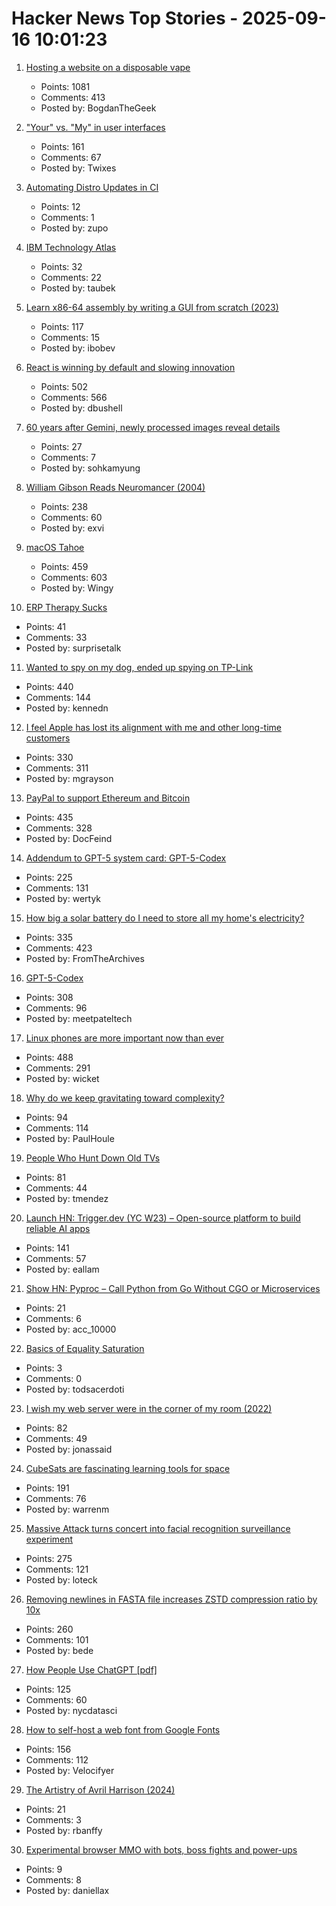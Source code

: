# Hacker News Top Stories - 2025-09-16 10:01:23

1. [Hosting a website on a disposable vape](https://bogdanthegeek.github.io/blog/projects/vapeserver/)
   - Points: 1081
   - Comments: 413
   - Posted by: BogdanTheGeek

2. ["Your" vs. "My" in user interfaces](https://adamsilver.io/blog/your-vs-my-in-user-interfaces/)
   - Points: 161
   - Comments: 67
   - Posted by: Twixes

3. [Automating Distro Updates in CI](https://paretosecurity.com/blog/automating-distro-updates-in-ci/)
   - Points: 12
   - Comments: 1
   - Posted by: zupo

4. [IBM Technology Atlas](https://www.ibm.com/roadmaps/)
   - Points: 32
   - Comments: 22
   - Posted by: taubek

5. [Learn x86-64 assembly by writing a GUI from scratch (2023)](https://gaultier.github.io/blog/x11_x64.html)
   - Points: 117
   - Comments: 15
   - Posted by: ibobev

6. [React is winning by default and slowing innovation](https://www.lorenstew.art/blog/react-won-by-default/)
   - Points: 502
   - Comments: 566
   - Posted by: dbushell

7. [60 years after Gemini, newly processed images reveal details](https://arstechnica.com/space/2025/09/60-years-after-gemini-newly-processed-images-reveal-incredible-details/)
   - Points: 27
   - Comments: 7
   - Posted by: sohkamyung

8. [William Gibson Reads Neuromancer (2004)](http://bearcave.com/bookrev/neuromancer/neuromancer_audio.html)
   - Points: 238
   - Comments: 60
   - Posted by: exvi

9. [macOS Tahoe](https://www.apple.com/os/macos/)
   - Points: 459
   - Comments: 603
   - Posted by: Wingy

10. [ERP Therapy Sucks](https://taylor.town/try-erp)
   - Points: 41
   - Comments: 33
   - Posted by: surprisetalk

11. [Wanted to spy on my dog, ended up spying on TP-Link](https://kennedn.com/blog/posts/tapo/)
   - Points: 440
   - Comments: 144
   - Posted by: kennedn

12. [I feel Apple has lost its alignment with me and other long-time customers](https://morrick.me/archives/10137)
   - Points: 330
   - Comments: 311
   - Posted by: mgrayson

13. [PayPal to support Ethereum and Bitcoin](https://newsroom.paypal-corp.com/2025-09-15-PayPal-Ushers-in-a-New-Era-of-Peer-to-Peer-Payments,-Reimagining-How-Money-Moves-to-Anyone,-Anywhere)
   - Points: 435
   - Comments: 328
   - Posted by: DocFeind

14. [Addendum to GPT-5 system card: GPT-5-Codex](https://openai.com/index/gpt-5-system-card-addendum-gpt-5-codex/)
   - Points: 225
   - Comments: 131
   - Posted by: wertyk

15. [How big a solar battery do I need to store all my home's electricity?](https://shkspr.mobi/blog/2025/09/how-big-a-solar-battery-do-i-need-to-store-all-my-homes-electricity/)
   - Points: 335
   - Comments: 423
   - Posted by: FromTheArchives

16. [GPT-5-Codex](https://openai.com/index/introducing-upgrades-to-codex/)
   - Points: 308
   - Comments: 96
   - Posted by: meetpateltech

17. [Linux phones are more important now than ever](https://feddit.org/post/18353777)
   - Points: 488
   - Comments: 291
   - Posted by: wicket

18. [Why do we keep gravitating toward complexity?](https://kyrylo.org/software/2025/08/21/why-do-software-developers-love-complexity.html)
   - Points: 94
   - Comments: 114
   - Posted by: PaulHoule

19. [People Who Hunt Down Old TVs](https://www.bbc.com/future/article/20250911-the-people-who-hunt-down-old-tvs)
   - Points: 81
   - Comments: 44
   - Posted by: tmendez

20. [Launch HN: Trigger.dev (YC W23) – Open-source platform to build reliable AI apps](undefined)
   - Points: 141
   - Comments: 57
   - Posted by: eallam

21. [Show HN: Pyproc – Call Python from Go Without CGO or Microservices](https://github.com/YuminosukeSato/pyproc)
   - Points: 21
   - Comments: 6
   - Posted by: acc_10000

22. [Basics of Equality Saturation](https://egglog-python.readthedocs.io/latest/tutorials/tut_1_basics.html)
   - Points: 3
   - Comments: 0
   - Posted by: todsacerdoti

23. [I wish my web server were in the corner of my room (2022)](https://interconnected.org/home/2022/10/10/servers)
   - Points: 82
   - Comments: 49
   - Posted by: jonassaid

24. [CubeSats are fascinating learning tools for space](https://www.jeffgeerling.com/blog/2025/cubesats-are-fascinating-learning-tools-space)
   - Points: 191
   - Comments: 76
   - Posted by: warrenm

25. [Massive Attack turns concert into facial recognition surveillance experiment](https://www.gadgetreview.com/massive-attack-turns-concert-into-facial-recognition-surveillance-experiment)
   - Points: 275
   - Comments: 121
   - Posted by: loteck

26. [Removing newlines in FASTA file increases ZSTD compression ratio by 10x](https://log.bede.im/2025/09/12/zstandard-long-range-genomes.html)
   - Points: 260
   - Comments: 101
   - Posted by: bede

27. [How People Use ChatGPT [pdf]](https://cdn.openai.com/pdf/a253471f-8260-40c6-a2cc-aa93fe9f142e/economic-research-chatgpt-usage-paper.pdf)
   - Points: 125
   - Comments: 60
   - Posted by: nycdatasci

28. [How to self-host a web font from Google Fonts](https://blog.velocifyer.com/Posts/3,0,0,2025-8-13,+how+to+self+host+a+font+from+google+fonts.html)
   - Points: 156
   - Comments: 112
   - Posted by: Velocifyer

29. [The Artistry of Avril Harrison (2024)](https://scanlineartifacts.co.uk/2024/09/30/the-artistry-of-avril-harrison/)
   - Points: 21
   - Comments: 3
   - Posted by: rbanffy

30. [Experimental browser MMO with bots, boss fights and power-ups](https://www.blobeer.com/)
   - Points: 9
   - Comments: 8
   - Posted by: daniellax

